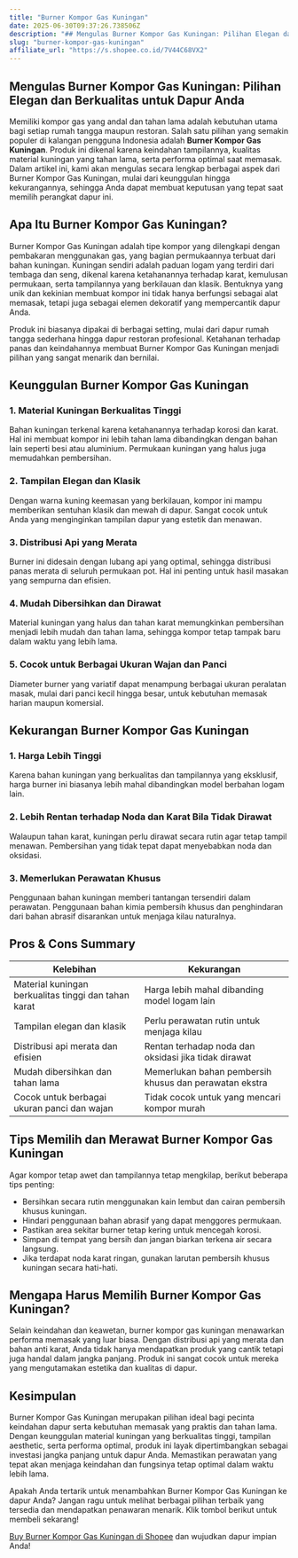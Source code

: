 ```yaml
---
title: "Burner Kompor Gas Kuningan"
date: 2025-06-30T09:37:26.738506Z
description: "## Mengulas Burner Kompor Gas Kuningan: Pilihan Elegan dan Berkualitas untuk Dapur Anda..."
slug: "burner-kompor-gas-kuningan"
affiliate_url: "https://s.shopee.co.id/7V44C68VX2"
---
```

## Mengulas Burner Kompor Gas Kuningan: Pilihan Elegan dan Berkualitas untuk Dapur Anda

Memiliki kompor gas yang andal dan tahan lama adalah kebutuhan utama bagi setiap rumah tangga maupun restoran. Salah satu pilihan yang semakin populer di kalangan pengguna Indonesia adalah **Burner Kompor Gas Kuningan**. Produk ini dikenal karena keindahan tampilannya, kualitas material kuningan yang tahan lama, serta performa optimal saat memasak. Dalam artikel ini, kami akan mengulas secara lengkap berbagai aspek dari Burner Kompor Gas Kuningan, mulai dari keunggulan hingga kekurangannya, sehingga Anda dapat membuat keputusan yang tepat saat memilih perangkat dapur ini.

## Apa Itu Burner Kompor Gas Kuningan?

Burner Kompor Gas Kuningan adalah tipe kompor yang dilengkapi dengan pembakaran menggunakan gas, yang bagian permukaannya terbuat dari bahan kuningan. Kuningan sendiri adalah paduan logam yang terdiri dari tembaga dan seng, dikenal karena ketahanannya terhadap karat, kemulusan permukaan, serta tampilannya yang berkilauan dan klasik. Bentuknya yang unik dan kekinian membuat kompor ini tidak hanya berfungsi sebagai alat memasak, tetapi juga sebagai elemen dekoratif yang mempercantik dapur Anda.

Produk ini biasanya dipakai di berbagai setting, mulai dari dapur rumah tangga sederhana hingga dapur restoran profesional. Ketahanan terhadap panas dan keindahannya membuat Burner Kompor Gas Kuningan menjadi pilihan yang sangat menarik dan bernilai.

## Keunggulan Burner Kompor Gas Kuningan

### 1. Material Kuningan Berkualitas Tinggi
Bahan kuningan terkenal karena ketahanannya terhadap korosi dan karat. Hal ini membuat kompor ini lebih tahan lama dibandingkan dengan bahan lain seperti besi atau aluminium. Permukaan kuningan yang halus juga memudahkan pembersihan.

### 2. Tampilan Elegan dan Klasik
Dengan warna kuning keemasan yang berkilauan, kompor ini mampu memberikan sentuhan klasik dan mewah di dapur. Sangat cocok untuk Anda yang menginginkan tampilan dapur yang estetik dan menawan.

### 3. Distribusi Api yang Merata
Burner ini didesain dengan lubang api yang optimal, sehingga distribusi panas merata di seluruh permukaan pot. Hal ini penting untuk hasil masakan yang sempurna dan efisien.

### 4. Mudah Dibersihkan dan Dirawat
Material kuningan yang halus dan tahan karat memungkinkan pembersihan menjadi lebih mudah dan tahan lama, sehingga kompor tetap tampak baru dalam waktu yang lebih lama.

### 5. Cocok untuk Berbagai Ukuran Wajan dan Panci
Diameter burner yang variatif dapat menampung berbagai ukuran peralatan masak, mulai dari panci kecil hingga besar, untuk kebutuhan memasak harian maupun komersial.

## Kekurangan Burner Kompor Gas Kuningan

### 1. Harga Lebih Tinggi
Karena bahan kuningan yang berkualitas dan tampilannya yang eksklusif, harga burner ini biasanya lebih mahal dibandingkan model berbahan logam lain.

### 2. Lebih Rentan terhadap Noda dan Karat Bila Tidak Dirawat
Walaupun tahan karat, kuningan perlu dirawat secara rutin agar tetap tampil menawan. Pembersihan yang tidak tepat dapat menyebabkan noda dan oksidasi.

### 3. Memerlukan Perawatan Khusus
Penggunaan bahan kuningan memberi tantangan tersendiri dalam perawatan. Penggunaan bahan kimia pembersih khusus dan penghindaran dari bahan abrasif disarankan untuk menjaga kilau naturalnya.

## Pros & Cons Summary

| Kelebihan | Kekurangan |
|------------|--------------|
| Material kuningan berkualitas tinggi dan tahan karat | Harga lebih mahal dibanding model logam lain |
| Tampilan elegan dan klasik | Perlu perawatan rutin untuk menjaga kilau |
| Distribusi api merata dan efisien | Rentan terhadap noda dan oksidasi jika tidak dirawat |
| Mudah dibersihkan dan tahan lama | Memerlukan bahan pembersih khusus dan perawatan ekstra |
| Cocok untuk berbagai ukuran panci dan wajan | Tidak cocok untuk yang mencari kompor murah |

## Tips Memilih dan Merawat Burner Kompor Gas Kuningan

Agar kompor tetap awet dan tampilannya tetap mengkilap, berikut beberapa tips penting:
- Bersihkan secara rutin menggunakan kain lembut dan cairan pembersih khusus kuningan.
- Hindari penggunaan bahan abrasif yang dapat menggores permukaan.
- Pastikan area sekitar burner tetap kering untuk mencegah korosi.
- Simpan di tempat yang bersih dan jangan biarkan terkena air secara langsung.
- Jika terdapat noda karat ringan, gunakan larutan pembersih khusus kuningan secara hati-hati.

## Mengapa Harus Memilih Burner Kompor Gas Kuningan?

Selain keindahan dan keawetan, burner kompor gas kuningan menawarkan performa memasak yang luar biasa. Dengan distribusi api yang merata dan bahan anti karat, Anda tidak hanya mendapatkan produk yang cantik tetapi juga handal dalam jangka panjang. Produk ini sangat cocok untuk mereka yang mengutamakan estetika dan kualitas di dapur.

## Kesimpulan

Burner Kompor Gas Kuningan merupakan pilihan ideal bagi pecinta keindahan dapur serta kebutuhan memasak yang praktis dan tahan lama. Dengan keunggulan material kuningan yang berkualitas tinggi, tampilan aesthetic, serta performa optimal, produk ini layak dipertimbangkan sebagai investasi jangka panjang untuk dapur Anda. Memastikan perawatan yang tepat akan menjaga keindahan dan fungsinya tetap optimal dalam waktu lebih lama.

Apakah Anda tertarik untuk menambahkan Burner Kompor Gas Kuningan ke dapur Anda? Jangan ragu untuk melihat berbagai pilihan terbaik yang tersedia dan mendapatkan penawaran menarik. Klik tombol berikut untuk membeli sekarang!

[Buy Burner Kompor Gas Kuningan di Shopee](https://s.shopee.co.id/7V44C68VX2) dan wujudkan dapur impian Anda!